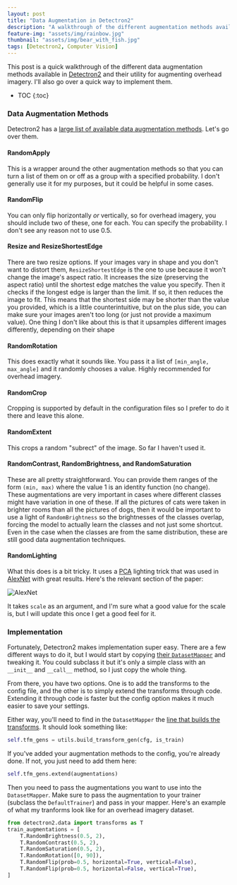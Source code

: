 ```yaml
---
layout: post
title: "Data Augmentation in Detectron2"
description: "A walkthrough of the different augmentation methods available in detectron2"
feature-img: "assets/img/rainbow.jpg"
thumbnail: "assets/img/bear_with_fish.jpg"
tags: [Detectron2, Computer Vision]
---
```


This post is a quick walkthrough of the different data augmentation methods available in [Detectron2](https://github.com/facebookresearch/detectron2) and their utility for augmenting overhead imagery. I'll also go over a quick way to implement them.

* TOC
{:toc}

### Data Augmentation Methods

Detectron2 has a [large list of available data augmentation methods](https://github.com/facebookresearch/detectron2/blob/master/detectron2/data/transforms/transform_gen.py). Let's go over them.


#### RandomApply

This is a wrapper around the other augmentation methods so that you can turn a list of them on or off as a group with a specified probability. I don't generally use it for my purposes, but it could be helpful in some cases.

#### RandomFlip

You can only flip horizontally *or* vertically, so for overhead imagery, you should include two of these, one for each. You can specify the probability. I don't see any reason not to use 0.5.

#### Resize and ResizeShortestEdge

There are two resize options. If your images vary in shape and you don't want to distort them, `ResizeShortestEdge` is the one to use because it won't change the image's aspect ratio. It increases the size (preserving the aspect ratio) until the shortest edge matches the value you specify. Then it checks if the longest edge is larger than the limit. If so, it then reduces the image to fit. This means that the shortest side may be shorter than the value you provided, which is a little counterintuitive, but on the plus side, you can make sure your images aren't too long (or just not provide a maximum value).
One thing I don't like about this is that it upsamples different images differently, depending on their shape

#### RandomRotation

This does exactly what it sounds like. You pass it a list of `[min_angle, max_angle]` and it randomly chooses a value. Highly recommended for overhead imagery.

#### RandomCrop

Cropping is supported by default in the configuration files so I prefer to do it there and leave this alone.

#### RandomExtent

This crops a random "subrect" of the image. So far I haven't used it.

#### RandomContrast, RandomBrightness, and RandomSaturation

These are all pretty straightforward. You can provide them ranges of the form `(min, max)` where the value 1 is an identity function (no change). These augmentations are very important in cases where different classes might have variation in one of these. If all the pictures of cats were taken in brighter rooms than all the pictures of dogs, then it would be important to use a light of `RandomBrightness` so the brightnesses of the classes overlap, forcing the model to actually learn the classes and not just some shortcut. Even in the case when the classes are from the same distribution, these are still good data augmentation techniques.

#### RandomLighting

What this does is a bit tricky. It uses a [PCA](https://jss367.github.io/Principal-Component-Analysis.html) lighting trick that was used in [AlexNet](https://papers.nips.cc/paper/4824-imagenet-classification-with-deep-convolutional-neural-networks.pdf) with great results. Here's the relevant section of the paper:

![AlexNet]({{site.baseurl}}/assets/img/alexnet_pca_lighting.png "AlexNet PCA Lighting")

It takes `scale` as an argument, and I'm sure what a good value for the scale is, but I will update this once I get a good feel for it.

### Implementation

Fortunately, Detectron2 makes implementation super easy. There are a few different ways to do it, but I would start by copying [their `DatasetMapper`](https://github.com/facebookresearch/detectron2/blob/01dab47ecc85434c31bd55460b7c72553fc35a7b/detectron2/data/dataset_mapper.py#L19) and tweaking it. You could subclass it but it's only a simple class with an `__init__` and `__call__` method, so I just copy the whole thing.

From there, you have two options. One is to add the transforms to the config file, and the other is to simply extend the transforms through code. Extending it through code is faster but the config option makes it much easier to save your settings.

Either way, you'll need to find in the `DatasetMapper` the [line that builds the transforms](https://github.com/facebookresearch/detectron2/blob/01dab47ecc85434c31bd55460b7c72553fc35a7b/detectron2/data/dataset_mapper.py#L43). It should look something like:

```python
self.tfm_gens = utils.build_transform_gen(cfg, is_train)
```

If you've added your augmentation methods to the config, you're already done. If not, you just need to add them here:

```python
self.tfm_gens.extend(augmentations)
```

Then you need to pass the augmentations you want to use into the `DatasetMapper`. Make sure to pass the augmentation to your trainer (subclass the `DefaultTrainer`) and pass in your mapper. Here's an example of what my tranforms look like for an overhead imagery dataset.

```python
from detectron2.data import transforms as T
train_augmentations = [
    T.RandomBrightness(0.5, 2),
    T.RandomContrast(0.5, 2),
    T.RandomSaturation(0.5, 2),
    T.RandomRotation([0, 90]),
    T.RandomFlip(prob=0.5, horizontal=True, vertical=False),
    T.RandomFlip(prob=0.5, horizontal=False, vertical=True),
]
```